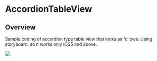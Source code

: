 # AccordionTableView
## Overview
Sample coding of accordion type table view that looks as follows. Using storyboard, so it works only iOS5 and above.

<img src="http://github.com//yfujiki/AccordionTableViewSample/Screenshot.png"/>